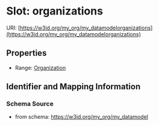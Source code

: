 # Slot: organizations

URI: [https://w3id.org/my_org/my_datamodelorganizations](https://w3id.org/my_org/my_datamodelorganizations)



<!-- no inheritance hierarchy -->


## Properties

 * Range: [Organization](Organization.md)



## Identifier and Mapping Information







### Schema Source


* from schema: https://w3id.org/my_org/my_datamodel



